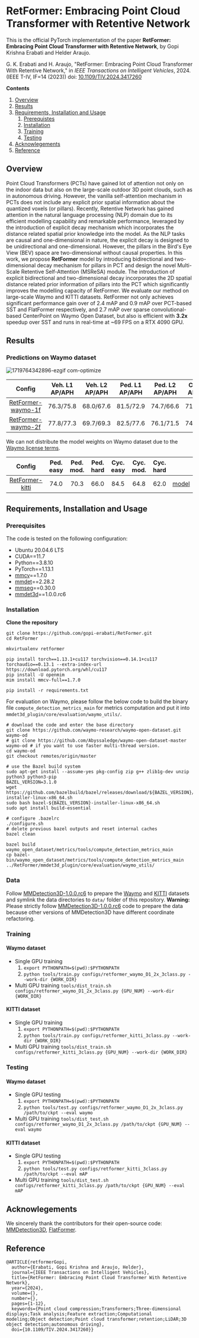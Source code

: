 # RetFormer: Embracing Point Cloud Transformer with Retentive Network

This is the official PyTorch implementation of the paper **RetFormer: Embracing Point Cloud Transformer with Retentive Network**, by Gopi Krishna Erabati and Helder Araujo.

G. K. Erabati and H. Araujo, "RetFormer: Embracing Point Cloud Transformer With Retentive Network," in _IEEE Transactions on Intelligent Vehicles_, 2024. (IEEE T-IV, IF=14 (2023)) doi: [10.1109/TIV.2024.3417260](https://doi.org/10.1109/TIV.2024.3417260)

**Contents**
1. [Overview](https://github.com/gopi-erabati/RetFormer#overview)
2. [Results](https://github.com/gopi-erabati/RetFormer#results)
3. [Requirements, Installation and Usage](https://github.com/gopi-erabati/RetFormer#requirements-installation-and-usage)
    1. [Prerequistes](https://github.com/gopi-erabati/RetFormer#prerequisites)
    2. [Installation](https://github.com/gopi-erabati/RetFormer#installation)
    3. [Training](https://github.com/gopi-erabati/RetFormer#training)
    4. [Testing](https://github.com/gopi-erabati/RetFormer#testing)
4. [Acknowlegements](https://github.com/gopi-erabati/RetFormer#acknowlegements)
5. [Reference](https://github.com/gopi-erabati/RetFormer#reference)

## Overview
Point Cloud Transformers (PCTs) have gained lot of attention not only on the indoor data but also on the large-scale outdoor 3D point clouds, such as in autonomous driving. However, the vanilla self-attention mechanism in PCTs does not include any explicit prior spatial information about the quantized voxels (or pillars). Recently, Retentive Network has gained attention in the natural language processing (NLP) domain due to its efficient modelling capability and remarkable performance, leveraged by the introduction of explicit decay mechanism which incorporates the distance related spatial prior knowledge into the model. As the NLP tasks are causal and one-dimensional in nature, the explicit decay is designed to be unidirectional and one-dimensional. However, the pillars in the Bird's Eye View (BEV) space are two-dimensional without causal properties. In this work, we propose **RetFormer** model by introducing bidirectional and two-dimensional decay mechanism for pillars in PCT and design the novel Multi-Scale Retentive Self-Attention (MSReSA) module. The introduction of explicit bidirectional and two-dimensional decay incorporates the 2D spatial distance related prior information of pillars into the PCT which significantly improves the modelling capacity of RetFormer. We evaluate our method on large-scale Waymo and KITTI datasets. RetFormer not only achieves significant performance gain over of 2.4 mAP and 0.9 mAP over PCT-based SST and FlatFormer respectively, and 2.7 mAP over sparse convolutional-based CenterPoint on Waymo Open Dataset, but also is efficient with **3.2x** speedup over SST and runs in real-time at ~69 FPS on a RTX 4090 GPU.

## Results

### Predictions on Waymo dataset
![1719764342896-ezgif com-optimize](https://github.com/user-attachments/assets/068992c2-844f-49a4-8d80-1dc00ca6b265)

| Config | Veh. L1 AP/APH | Veh. L2 AP/APH | Ped. L1 AP/APH | Ped. L2 AP/APH | Cyc. L1 AP/APH | Cyc. L2 AP/APH | Latency (ms) |
| :---:  | :---:  | :---:  | :---:  | :---:  | :---:  | :---:  | :---:  |
| [RetFormer-waymo-1f](configs/retformer_waymo_D1_2x_3class.py) | 76.3/75.8 | 68.0/67.6 | 81.5/72.9 | 74.7/66.6 | 71.8/70.4 | 69.1/67.8 | 14.5 |
| [RetFormer-waymo-2f](configs/retformer_waymo_D1_2x_3class_2f.py) | 77.8/77.3 | 69.7/69.3 | 82.5/77.6 | 76.1/71.5 | 74.6/73.6 | 72.3/71.3 | 15.9 | 

We can not distribute the model weights on Waymo dataset due to the [Waymo license terms](https://waymo.com/open/terms).

| Config | Ped. easy | Ped. mod. | Ped. hard | Cyc. easy | Cyc. mod. | Cyc. hard | |
| :---:  | :---:  | :---:  | :---:  | :---:  | :---:  | :---:  | :---:  |
| [RetFormer-kitti](configs/retformer_kitti_3class.py) | 74.0 | 70.3 | 66.0 | 84.5 | 64.8 | 62.0 | [model](https://drive.google.com/file/d/1Ludrfmd4Dsn_5uxmm9cGFE9uW5ZyehLQ/view?usp=sharing) | 

## Requirements, Installation and Usage

### Prerequisites

The code is tested on the following configuration:
- Ubuntu 20.04.6 LTS
- CUDA==11.7
- Python==3.8.10
- PyTorch==1.13.1
- [mmcv](https://github.com/open-mmlab/mmcv)==1.7.0
- [mmdet](https://github.com/open-mmlab/mmdetection)==2.28.2
- [mmseg](https://github.com/open-mmlab/mmsegmentation)==0.30.0
- [mmdet3d](https://github.com/open-mmlab/mmdetection3d)==1.0.0.rc6

### Installation

**Clone the repository**
```
git clone https://github.com/gopi-erabati/RetFormer.git
cd RetFormer
```

```
mkvirtualenv retformer

pip install torch==1.13.1+cu117 torchvision==0.14.1+cu117 torchaudio==0.13.1 --extra-index-url https://download.pytorch.org/whl/cu117
pip install -U openmim
mim install mmcv-full==1.7.0

pip install -r requirements.txt
```

For evaluation on Waymo, please follow the below code to build the binary file `compute_detection_metrics_main` for metrics computation and put it into ```mmdet3d_plugin/core/evaluation/waymo_utils/```.
```
# download the code and enter the base directory
git clone https://github.com/waymo-research/waymo-open-dataset.git waymo-od
# git clone https://github.com/Abyssaledge/waymo-open-dataset-master waymo-od # if you want to use faster multi-thread version.
cd waymo-od
git checkout remotes/origin/master

# use the Bazel build system
sudo apt-get install --assume-yes pkg-config zip g++ zlib1g-dev unzip python3 python3-pip
BAZEL_VERSION=3.1.0
wget https://github.com/bazelbuild/bazel/releases/download/${BAZEL_VERSION}/bazel-${BAZEL_VERSION}-installer-linux-x86_64.sh
sudo bash bazel-${BAZEL_VERSION}-installer-linux-x86_64.sh
sudo apt install build-essential

# configure .bazelrc
./configure.sh
# delete previous bazel outputs and reset internal caches
bazel clean

bazel build waymo_open_dataset/metrics/tools/compute_detection_metrics_main
cp bazel-bin/waymo_open_dataset/metrics/tools/compute_detection_metrics_main ../RetFormer/mmdet3d_plugin/core/evaluation/waymo_utils/
```

### Data
Follow [MMDetection3D-1.0.0.rc6](https://github.com/open-mmlab/mmdetection3d/tree/v1.0.0rc6) to prepare the [Waymo](https://mmdetection3d.readthedocs.io/en/latest/advanced_guides/datasets/waymo.html) and [KITTI](https://mmdetection3d.readthedocs.io/en/latest/advanced_guides/datasets/kitti.html) datasets and symlink the data directories to `data/` folder of this repository.
**Warning:** Please strictly follow [MMDetection3D-1.0.0.rc6](https://github.com/open-mmlab/mmdetection3d/tree/v1.0.0rc6) code to prepare the data because other versions of MMDetection3D have different coordinate refactoring.

### Training
#### Waymo dataset 
- Single GPU training
    1. `export PYTHONPATH=$(pwd):$PYTHONPATH`
    2. `python tools/train.py configs/retformer_waymo_D1_2x_3class.py --work-dir {WORK_DIR}`
- Multi GPU training
  `tools/dist_train.sh configs/retformer_waymo_D1_2x_3class.py {GPU_NUM} --work-dir {WORK_DIR}`
#### KITTI dataset
- Single GPU training
    1. `export PYTHONPATH=$(pwd):$PYTHONPATH`
    2. `python tools/train.py configs/retformer_kitti_3class.py --work-dir {WORK_DIR}`
- Multi GPU training
  `tools/dist_train.sh configs/retformer_kitti_3class.py {GPU_NUM} --work-dir {WORK_DIR}`

### Testing
#### Waymo dataset 
- Single GPU testing
    1. `export PYTHONPATH=$(pwd):$PYTHONPATH`
    2. `python tools/test.py configs/retformer_waymo_D1_2x_3class.py /path/to/ckpt --eval waymo`
- Multi GPU training
  `tools/dist_test.sh configs/retformer_waymo_D1_2x_3class.py /path/to/ckpt {GPU_NUM} --eval waymo`
#### KITTI dataset
- Single GPU testing
    1. `export PYTHONPATH=$(pwd):$PYTHONPATH`
    2. `python tools/test.py configs/retformer_kitti_3class.py /path/to/ckpt --eval mAP`
- Multi GPU training
  `tools/dist_test.sh configs/retformer_kitti_3class.py /path/to/ckpt {GPU_NUM} --eval mAP`

## Acknowlegements
We sincerely thank the contributors for their open-source code: [MMDetection3D](https://github.com/open-mmlab/mmdetection3d), [FlatFormer](https://github.com/mit-han-lab/flatformer).

## Reference
```
@ARTICLE{retformerGopi,
  author={Erabati, Gopi Krishna and Araujo, Helder},
  journal={IEEE Transactions on Intelligent Vehicles}, 
  title={RetFormer: Embracing Point Cloud Transformer With Retentive Network}, 
  year={2024},
  volume={},
  number={},
  pages={1-12},
  keywords={Point cloud compression;Transformers;Three-dimensional displays;Task analysis;Feature extraction;Computational modeling;Object detection;Point cloud transformer;retention;LiDAR;3D object detection;autonomous driving},
  doi={10.1109/TIV.2024.3417260}}

```

